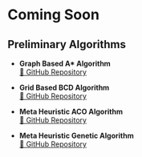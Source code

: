 # Coming Soon

## Preliminary Algorithms

- **Graph Based A\* Algorithm**  
  [🔗 GitHub Repository](https://github.com/vdgarg529/Graph-Astar.git)

- **Grid Based BCD Algorithm**  
  [🔗 GitHub Repository](https://github.com/vdgarg529/Grid-Boustrophedon_Cellular_Decomposition.git)

- **Meta Heuristic ACO Algorithm**  
  [🔗 GitHub Repository](https://github.com/vdgarg529/MetaHeuristic-Ant_Colony_Optimization.git)

- **Meta Heuristic Genetic Algorithm**  
  [🔗 GitHub Repository](https://github.com/vdgarg529/MetaHeuristic-Genetic_Algorithm.git)

